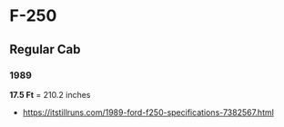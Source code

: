 # F-250
## Regular Cab
### 1989
**17.5 Ft** = 210.2 inches
- https://itstillruns.com/1989-ford-f250-specifications-7382567.html
